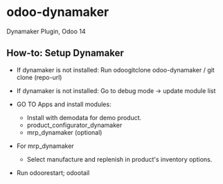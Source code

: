 # odoo-dynamaker
Dynamaker Plugin, Odoo 14

## How-to: Setup Dynamaker
* If dynamaker is not installed: Run odoogitclone odoo-dynamaker / git clone (repo-url)

* If dynamaker is not installed: Go to debug mode -> update module list

* GO TO Apps and install modules:
    * Install with demodata for demo product.
    * product_configurator_dynamaker
    * mrp_dynamaker (optional)

* For mrp_dynamaker
    * Select manufacture and replenish in product's inventory options.
    
* Run odoorestart; odootail